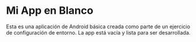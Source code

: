 # Mi App en Blanco

Esta es una aplicación de Android básica creada como parte de un ejercicio de configuración de entorno. La app está vacía y lista para ser desarrollada.
